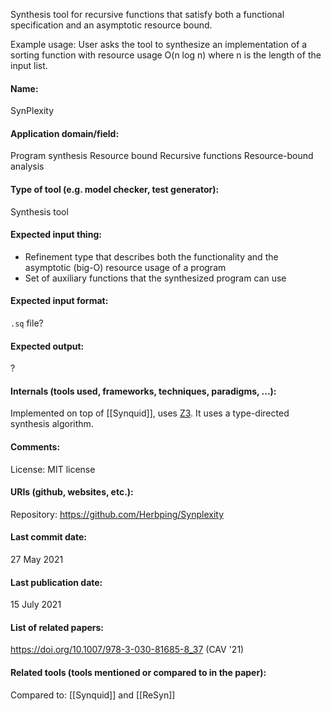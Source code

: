 Synthesis tool for recursive functions that satisfy both a functional specification and an asymptotic resource bound.

Example usage:
User asks the tool to synthesize an implementation of a sorting function with resource usage O(n log n) where n is the length of the input list.

#### Name:
SynPlexity

#### Application domain/field:
Program synthesis
Resource bound
Recursive functions
Resource-bound analysis

#### Type of tool (e.g. model checker, test generator):
Synthesis tool

#### Expected input thing:
- Refinement type that describes both the functionality and the asymptotic (big-O) resource usage of a program
- Set of auxiliary functions that the synthesized program can use

#### Expected input format:
`.sq` file?

#### Expected output:
?

#### Internals (tools used, frameworks, techniques, paradigms, ...):
Implemented on top of [[Synquid]], uses [Z3](Z3.md).
It uses a type-directed synthesis algorithm.

#### Comments:
License: MIT license

#### URIs (github, websites, etc.):
Repository: https://github.com/Herbping/Synplexity

#### Last commit date:
27 May 2021

#### Last publication date:
15 July 2021

#### List of related papers:
https://doi.org/10.1007/978-3-030-81685-8_37 (CAV '21)

#### Related tools (tools mentioned or compared to in the paper):
Compared to: [[Synquid]] and [[ReSyn]]
